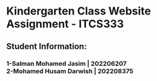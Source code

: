 <h1> Kindergarten Class Website Assignment - ITCS333 </h1>

<h2>Student Information:</h2>
<h3>1-Salman Mohamed Jasim | 202206207 </br>
2-Mohamed Husam Darwish    | 202208375</h3>
